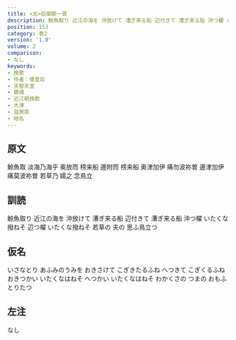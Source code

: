 ```yaml
---
title: <太>后御歌一首
description: 鯨魚取り 近江の海を 沖放けて 漕ぎ来る船 辺付きて 漕ぎ来る船 沖つ櫂 いたくな撥ねそ 辺つ櫂 いたくな撥ねそ 若草の 夫の 思ふ鳥立つ
position: 153
category: 巻2
version: '1.0'
volume: 2
comparison:
- なし
keywords:
- 挽歌
- 作者：倭皇后
- 天智天皇
- 鎮魂
- 近江朝挽歌
- 大津
- 滋賀県
- 地名
---
```


## 原文

鯨魚取 淡海乃海乎 奥放而 榜来船 邊附而 榜来船 奥津加伊 痛勿波祢曽 邊津加伊 痛莫波祢曽 若草乃 嬬之 念鳥立

## 訓読

鯨魚取り 近江の海を 沖放けて 漕ぎ来る船 辺付きて 漕ぎ来る船 沖つ櫂 いたくな撥ねそ 辺つ櫂 いたくな撥ねそ 若草の 夫の 思ふ鳥立つ

## 仮名

いさなとり あふみのうみを おきさけて こぎきたるふね へつきて こぎくるふね おきつかい いたくなはねそ へつかい いたくなはねそ わかくさの つまの おもふとりたつ

## 左注

なし
